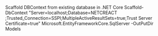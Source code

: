 Scaffold DBContext from existing database in .NET Core 
Scaffold-DbContext "Server=localhost;Database=NETCREACT ;Trusted_Connection=SSPI;MultipleActiveResultSets=true;Trust Server Certificate=true" Microsoft.EntityFrameworkCore.SqlServer -OutPutDir Models